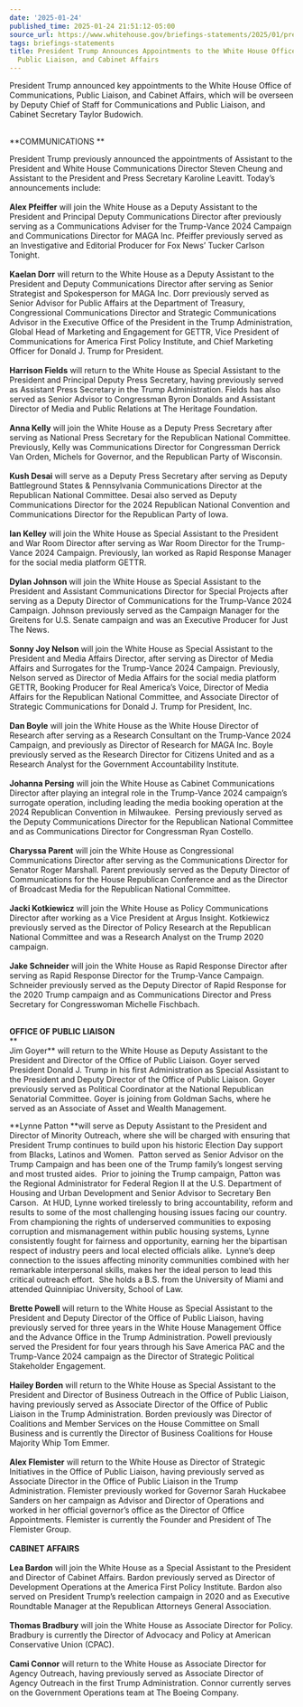 ```yaml
---
date: '2025-01-24'
published_time: 2025-01-24 21:51:12-05:00
source_url: https://www.whitehouse.gov/briefings-statements/2025/01/president-trump-announces-appointments-to-the-white-house-offices-of-communications-public-liaison-and-cabinet-affairs/
tags: briefings-statements
title: President Trump Announces Appointments to the White House Offices of Communications,
  Public Liaison, and Cabinet Affairs
---
```

 
President Trump announced key appointments to the White House Office of
Communications, Public Liaison, and Cabinet Affairs, which will be
overseen by Deputy Chief of Staff for Communications and Public Liaison,
and Cabinet Secretary Taylor Budowich.

   
**COMMUNICATIONS **  
  
President Trump previously announced the appointments of Assistant to
the President and White House Communications Director Steven Cheung and
Assistant to the President and Press Secretary Karoline Leavitt. Today’s
announcements include:  
   
**Alex Pfeiffer** will join the White House as a Deputy Assistant to the
President and Principal Deputy Communications Director after previously
serving as a Communications Adviser for the Trump-Vance 2024 Campaign
and Communications Director for MAGA Inc. Pfeiffer previously served as
an Investigative and Editorial Producer for Fox News’ Tucker Carlson
Tonight.  
   
**Kaelan Dorr** will return to the White House as a Deputy Assistant to
the President and Deputy Communications Director after serving as Senior
Strategist and Spokesperson for MAGA Inc. Dorr previously served as
Senior Advisor for Public Affairs at the Department of Treasury,
Congressional Communications Director and Strategic Communications
Advisor in the Executive Office of the President in the Trump
Administration, Global Head of Marketing and Engagement for GETTR, Vice
President of Communications for America First Policy Institute, and
Chief Marketing Officer for Donald J. Trump for President.  
   
**Harrison Fields** will return to the White House as Special Assistant
to the President and Principal Deputy Press Secretary, having previously
served as Assistant Press Secretary in the Trump Administration. Fields
has also served as Senior Advisor to Congressman Byron Donalds and
Assistant Director of Media and Public Relations at The Heritage
Foundation.  
   
**Anna Kelly** will join the White House as a Deputy Press Secretary
after serving as National Press Secretary for the Republican National
Committee. Previously, Kelly was Communications Director for Congressman
Derrick Van Orden, Michels for Governor, and the Republican Party of
Wisconsin.  
   
**Kush Desai** will serve as a Deputy Press Secretary after serving as
Deputy Battleground States & Pennsylvania Communications Director at the
Republican National Committee. Desai also served as Deputy
Communications Director for the 2024 Republican National Convention and
Communications Director for the Republican Party of Iowa.  
   
**Ian Kelley** will join the White House as Special Assistant to the
President and War Room Director after serving as War Room Director for
the Trump-Vance 2024 Campaign. Previously, Ian worked as Rapid Response
Manager for the social media platform GETTR.  
   
**Dylan Johnson** will join the White House as Special Assistant to the
President and Assistant Communications Director for Special Projects
after serving as a Deputy Director of Communications for the Trump-Vance
2024 Campaign. Johnson previously served as the Campaign Manager for the
Greitens for U.S. Senate campaign and was an Executive Producer for Just
The News.  
   
**Sonny Joy Nelson** will join the White House as Special Assistant to
the President and Media Affairs Director, after serving as Director of
Media Affairs and Surrogates for the Trump-Vance 2024 Campaign.
Previously, Nelson served as Director of Media Affairs for the social
media platform GETTR, Booking Producer for Real America’s Voice,
Director of Media Affairs for the Republican National Committee, and
Associate Director of Strategic Communications for Donald J. Trump for
President, Inc.  
   
**Dan Boyle** will join the White House as the White House Director of
Research after serving as a Research Consultant on the Trump-Vance 2024
Campaign, and previously as Director of Research for MAGA Inc. Boyle
previously served as the Research Director for Citizens United and as a
Research Analyst for the Government Accountability Institute.  
   
**Johanna Persing** will join the White House as Cabinet Communications
Director after playing an integral role in the Trump-Vance 2024
campaign’s surrogate operation, including leading the media booking
operation at the 2024 Republican Convention in Milwaukee.  Persing
previously served as the Deputy Communications Director for the
Republican National Committee and as Communications Director for
Congressman Ryan Costello.  
   
**Charyssa Parent** will join the White House as Congressional
Communications Director after serving as the Communications Director for
Senator Roger Marshall. Parent previously served as the Deputy Director
of Communications for the House Republican Conference and as the
Director of Broadcast Media for the Republican National Committee.  
   
**Jacki Kotkiewicz** will join the White House as Policy Communications
Director after working as a Vice President at Argus Insight. Kotkiewicz
previously served as the Director of Policy Research at the Republican
National Committee and was a Research Analyst on the Trump 2020
campaign.  
   
**Jake Schneider** will join the White House as Rapid Response Director
after serving as Rapid Response Director for the Trump-Vance Campaign.
Schneider previously served as the Deputy Director of Rapid Response for
the 2020 Trump campaign and as Communications Director and Press
Secretary for Congresswoman Michelle Fischbach.  
 

**OFFICE OF PUBLIC LIAISON**  
**   
Jim Goyer** will return to the White House as Deputy Assistant to the
President and Director of the Office of Public Liaison. Goyer served
President Donald J. Trump in his first Administration as Special
Assistant to the President and Deputy Director of the Office of Public
Liaison. Goyer previously served as Political Coordinator at the
National Republican Senatorial Committee. Goyer is joining from Goldman
Sachs, where he served as an Associate of Asset and Wealth Management.  
  
**Lynne Patton **will serve as Deputy Assistant to the President and
Director of Minority Outreach, where she will be charged with ensuring
that President Trump continues to build upon his historic Election Day
support from Blacks, Latinos and Women.  Patton served as Senior Advisor
on the Trump Campaign and has been one of the Trump family’s longest
serving and most trusted aides.  Prior to joining the Trump campaign,
Patton was the Regional Administrator for Federal Region II at the U.S.
Department of Housing and Urban Development and Senior Advisor to
Secretary Ben Carson.  At HUD, Lynne worked tirelessly to bring
accountability, reform and results to some of the most challenging
housing issues facing our country.  From championing the rights of
underserved communities to exposing corruption and mismanagement within
public housing systems, Lynne consistently fought for fairness and
opportunity, earning her the bipartisan respect of industry peers and
local elected officials alike.  Lynne’s deep connection to the issues
affecting minority communities combined with her remarkable
interpersonal skills, makes her the ideal person to lead this critical
outreach effort.  She holds a B.S. from the University of Miami and
attended Quinnipiac University, School of Law.   
   
**Brette Powell** will return to the White House as Special Assistant to
the President and Deputy Director of the Office of Public Liaison,
having previously served for three years in the White House Management
Office and the Advance Office in the Trump Administration. Powell
previously served the President for four years through his Save America
PAC and the Trump-Vance 2024 campaign as the Director of Strategic
Political Stakeholder Engagement.  
   
**Hailey Borden** will return to the White House as Special Assistant to
the President and Director of Business Outreach in the Office of Public
Liaison, having previously served as Associate Director of the Office of
Public Liaison in the Trump Administration. Borden previously was
Director of Coalitions and Member Services on the House Committee on
Small Business and is currently the Director of Business Coalitions for
House Majority Whip Tom Emmer.  
   
**Alex Flemister** will return to the White House as Director of
Strategic Initiatives in the Office of Public Liaison, having previously
served as Associate Director in the Office of Public Liaison in the
Trump Administration. Flemister previously worked for Governor Sarah
Huckabee Sanders on her campaign as Advisor and Director of Operations
and worked in her official governor’s office as the Director of Office
Appointments. Flemister is currently the Founder and President of The
Flemister Group.  
   
**CABINET AFFAIRS**  
   
**Lea Bardon** will join the White House as a Special Assistant to the
President and Director of Cabinet Affairs. Bardon previously served as
Director of Development Operations at the America First Policy
Institute. Bardon also served on President Trump’s reelection campaign
in 2020 and as Executive Roundtable Manager at the Republican Attorneys
General Association.  
   
**Thomas Bradbury** will join the White House as Associate Director for
Policy. Bradbury is currently the Director of Advocacy and Policy at
American Conservative Union (CPAC).  
   
**Cami Connor** will return to the White House as Associate Director for
Agency Outreach, having previously served as Associate Director of
Agency Outreach in the first Trump Administration. Connor currently
serves on the Government Operations team at The Boeing Company.
